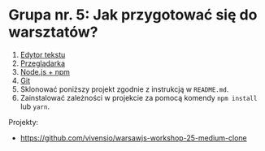 # Grupa nr. 5: Jak przygotować się do warsztatów?

1. [Edytor tekstu](/workshop-setup/partials/edytor-tekstu.html)
2. [Przeglądarka](/workshop-setup/partials/przegladarka.html)
3. [Node.js + npm](/workshop-setup/partials/node+npm.html)
4. [Git](/workshop-setup/partials/git.html)
5. Sklonować poniższy projekt zgodnie z instrukcją w `README.md`.
6. Zainstalować zależności w projekcie za pomocą komendy `npm install` lub `yarn`.

Projekty:

* <https://github.com/vivensio/warsawjs-workshop-25-medium-clone>

